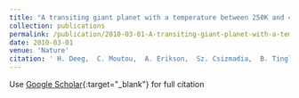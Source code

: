 ```yaml
---
title: "A transiting giant planet with a temperature between 250K and 430K"
collection: publications
permalink: /publication/2010-03-01-A-transiting-giant-planet-with-a-temperature-between-250K-and-430K
date: 2010-03-01
venue: 'Nature'
citation: ' H. Deeg,  C. Moutou,  A. Erikson,  Sz. Csizmadia,  B. Tingley,  P. Barge,  H. Bruntt,  M. Havel,  S. Aigrain,  J. Almenara,  R. Alonso,  M. Auvergne,  A. Baglin,  M. Barbieri,  W. Benz,  A. Bonomo,  P. Bordé,  F. Bouchy,  J. Cabrera,  L. Carone,  S. Carpano,  D. Ciardi,  M. Deleuil,  R. Dvorak,  S. Ferraz-Mello,  M. Fridlund,  D. Gandolfi,  J. Gazzano,  M. Gillon,  P. Gondoin,  E. Guenther,  T. Guillot,  R. Hartog,  A. Hatzes,  M. Hidas,  G. Hébrard,  L. Jorda,  P. Kabath,  H. Lammer,  A. Léger,  T. Lister,  A. Llebaria,  C. Lovis,  M. Mayor,  T. Mazeh,  M. Ollivier,  M. Pätzold,  F. Pepe,  F. Pont,  D. Queloz,  M. Rabus,  H. Rauer,  D. Rouan,  B. Samuel,  J. Schneider,  A. Shporer,  B. Stecklum,  R. Street,  S. Udry,  J. Weingrill,  G. Wuchterl, &quot;A transiting giant planet with a temperature between 250K and 430K.&quot; Nature, 2010.'
---
```

Use [Google Scholar](https://scholar.google.com/scholar?q=A+transiting+giant+planet+with+a+temperature+between+250K+and+430K){:target="_blank"} for full citation